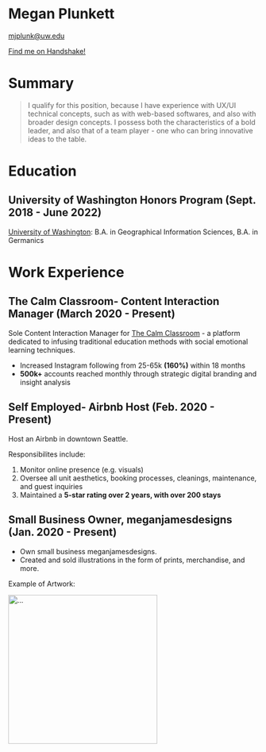 # Megan Plunkett

mjplunk@uw.edu

[Find me on Handshake!](https://app.joinhandshake.com/stu/users/14062564)

# Summary

> I qualify for this position, because I have experience with UX/UI technical concepts, such as with web-based softwares, and also with broader design concepts. I possess both the characteristics of a bold leader, and also that of a team player - one who can bring innovative ideas to the table. 

# Education
## University of Washington Honors Program (Sept. 2018 - June 2022)

[University of Washington](http://www.washington.edu/): 
B.A. in Geographical Information Sciences, B.A. in Germanics

# Work Experience

## The Calm Classroom- Content Interaction Manager (March 2020 - Present)

Sole Content Interaction Manager for [The Calm Classroom](https://www.instagram.com/thecalmclassroom/) - a platform dedicated to infusing traditional education methods with social emotional learning techniques.

-  Increased Instagram following from 25-65k **(160%)** within 18 months
- **500k+** accounts reached monthly through strategic digital branding and insight analysis

## Self Employed- Airbnb Host (Feb. 2020 - Present)

Host an Airbnb in downtown Seattle.

Responsibilites include:
1. Monitor online presence (e.g. visuals)
2. Oversee all unit aesthetics, booking processes, cleanings, maintenance, and guest inquiries
3. Maintained a **5-star rating over 2 years, with over 200 stays**

## Small Business Owner, meganjamesdesigns (Jan. 2020 - Present)

- Own small business meganjamesdesigns.
- Created and sold illustrations in the form of prints, merchandise, and more.

Example of Artwork:

<img  src="flower.jpeg" alt="..." height = 300px />